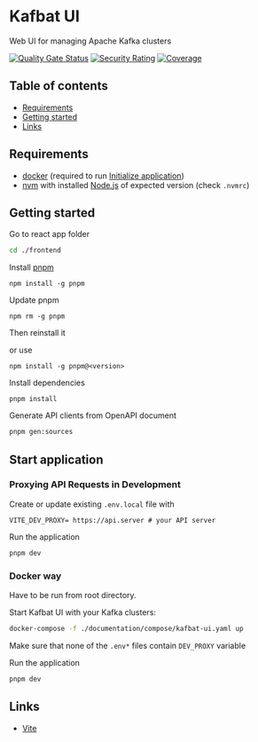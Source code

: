 # Kafbat UI
Web UI for managing Apache Kafka clusters

[![Quality Gate Status](https://sonarcloud.io/api/project_badges/measure?project=io.kafbat%3Akafka-ui_frontend&metric=alert_status)](https://sonarcloud.io/summary/new_code?id=io.kafbat%3Akafka-ui_frontend)
[![Security Rating](https://sonarcloud.io/api/project_badges/measure?project=io.kafbat%3Akafka-ui_frontend&metric=security_rating)](https://sonarcloud.io/summary/new_code?id=io.kafbat%3Akafka-ui_frontend)
[![Coverage](https://sonarcloud.io/api/project_badges/measure?project=io.kafbat%3Akafka-ui_frontend&metric=coverage)](https://sonarcloud.io/summary/new_code?id=io.kafbat%3Akafka-ui_frontend)

## Table of contents
- [Requirements](#requirements)
- [Getting started](#getting-started)
- [Links](#links)

## Requirements
- [docker](https://www.docker.com/get-started) (required to run [Initialize application](#initialize-application))
- [nvm](https://github.com/nvm-sh/nvm) with installed [Node.js](https://nodejs.org/en/) of expected version (check `.nvmrc`)

## Getting started

Go to react app folder
```sh
cd ./frontend
```

Install [pnpm](https://pnpm.io/installation)
```
npm install -g pnpm
```

Update pnpm
```
npm rm -g pnpm
```
Then reinstall it

or use
```
npm install -g pnpm@<version>
```

Install dependencies
```
pnpm install
```

Generate API clients from OpenAPI document
```sh
pnpm gen:sources
```

## Start application
### Proxying API Requests in Development

Create or update existing `.env.local` file with
```
VITE_DEV_PROXY= https://api.server # your API server
```

Run the application
```sh
pnpm dev
```

### Docker way

Have to be run from root directory.

Start Kafbat UI with your Kafka clusters:
```sh
docker-compose -f ./documentation/compose/kafbat-ui.yaml up
```

Make sure that none of the `.env*` files contain `DEV_PROXY` variable

Run the application
```sh
pnpm dev
```
## Links

* [Vite](https://github.com/vitejs/vite)
